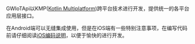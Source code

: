 GWIoTApi以KMP([Kotlin Multiplatform](https://kotlinlang.org/docs/multiplatform-intro.html))跨平台技术进行开发，提供统一的各平台应用层接口。

在Android端可以无缝集成使用，但是在iOS端有一些特别注意事项，在编写代码前请仔细阅读[iOS编码说明](ios/README.md)，以便于愉快的进行开发。